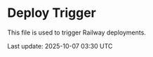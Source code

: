 # Deploy Trigger

This file is used to trigger Railway deployments.

Last update: 2025-10-07 03:30 UTC

